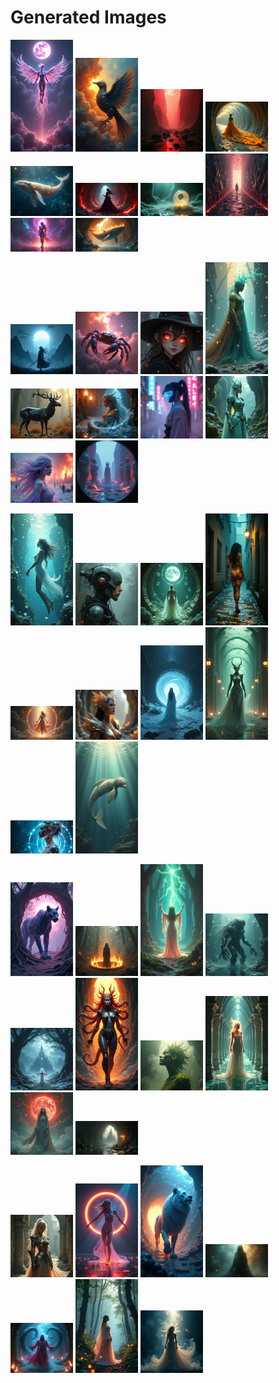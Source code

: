 # Generated Images



<img src="2025_06_29_01.png" width="100"/> <img src="2025_06_29_02.png" width="100"/> <img src="2025_06_29_03.png" width="100"/> <img src="2025_06_29_04.png" width="100"/> <img src="2025_06_29_05.png" width="100"/> <img src="2025_06_29_06.png" width="100"/> <img src="2025_06_29_07.png" width="100"/> <img src="2025_06_29_08.png" width="100"/> <img src="2025_06_29_09.png" width="100"/> <img src="2025_06_29_10.png" width="100"/>

<img src="2025_06_29_11.png" width="100"/> <img src="2025_06_29_12.png" width="100"/> <img src="2025_06_29_13.png" width="100"/> <img src="2025_06_29_14.png" width="100"/> <img src="2025_06_29_15.png" width="100"/> <img src="2025_06_29_16.png" width="100"/> <img src="2025_06_29_17.png" width="100"/> <img src="2025_06_29_18.png" width="100"/> <img src="2025_06_29_19.png" width="100"/> <img src="2025_06_29_20.png" width="100"/>

<img src="2025_06_29_21.png" width="100"/> <img src="2025_06_29_22.png" width="100"/> <img src="2025_06_29_23.png" width="100"/> <img src="2025_06_29_24.png" width="100"/> <img src="2025_06_29_25.png" width="100"/> <img src="2025_06_29_26.png" width="100"/> <img src="2025_06_29_27.png" width="100"/> <img src="2025_06_29_28.png" width="100"/> <img src="2025_06_29_29.png" width="100"/> <img src="2025_06_29_30.png" width="100"/>

<img src="2025_06_29_31.png" width="100"/> <img src="2025_06_29_32.png" width="100"/> <img src="2025_06_29_33.png" width="100"/> <img src="2025_06_29_34.png" width="100"/> <img src="2025_06_29_35.png" width="100"/> <img src="2025_06_29_36.png" width="100"/> <img src="2025_06_29_37.png" width="100"/> <img src="2025_06_29_38.png" width="100"/> <img src="2025_06_29_39.png" width="100"/> <img src="2025_06_29_40.png" width="100"/>

<img src="2025_06_29_41.png" width="100"/> <img src="2025_06_29_42.png" width="100"/> <img src="2025_06_29_43.png" width="100"/> <img src="2025_06_29_44.png" width="100"/> <img src="2025_06_29_45.png" width="100"/> <img src="2025_06_29_46.png" width="100"/> <img src="2025_06_29_47.png" width="100"/>